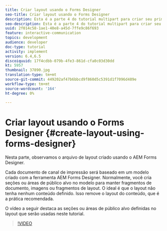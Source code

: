 ```yaml
---
title: Criar layout usando o Forms Designer
seo-title: Criar layout usando o Forms Designer
description: Esta é a parte 4 do tutorial multipart para criar seu primeiro documento de comunicação interativo para o canal de impressão.Nesta parte, nós observamos o arquivo de layout criado usando o AEM Forms Designer.
seo-description: Esta é a parte 4 do tutorial multipart para criar seu primeiro documento de comunicação interativo para o canal de impressão.Nesta parte, nós observamos o arquivo de layout criado usando o AEM Forms Designer.
uuid: 2f014c58-1ae1-40e8-a45d-7ffe9c86f693
feature: interactive-communication
topics: development
audience: developer
doc-type: tutorial
activity: implement
version: 6.4,6.5
discoiquuid: 17f4cdbb-079b-4fe3-861d-cfa0c03d30dd
kt: 5957
thumbnail: 37890.jpg
translation-type: tm+mt
source-git-commit: 449202af47b6bbcd9f860d5c5391d1f7096d489e
workflow-type: tm+mt
source-wordcount: '164'
ht-degree: 0%

---
```



# Criar layout usando o Forms Designer {#create-layout-using-forms-designer}

Nesta parte, observamos o arquivo de layout criado usando o AEM Forms Designer.

Cada documento de canal de impressão será baseado em um modelo criado com a ferramenta AEM Forms Designer. Normalmente, você cria seções ou áreas de público alvo no modelo para manter fragmentos de documento, imagens ou fragmentos de layout. O ideal é que o layout não tenha nenhum conteúdo definido. Isso remove o layout do conteúdo, que é a prática recomendada.

O vídeo a seguir destaca as seções ou áreas de público alvo definidas no layout que serão usadas neste tutorial.

>[!VIDEO](https://video.tv.adobe.com/v/37890/?quality=9)



